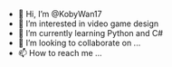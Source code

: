 - 👋 Hi, I’m @KobyWan17
- 👀 I’m interested in video game design
- 🌱 I’m currently learning Python and C#
- 💞️ I’m looking to collaborate on ...
- 📫 How to reach me ...

<!---
KobyWan17/KobyWan17 is a ✨ special ✨ repository because its `README.md` (this file) appears on your GitHub profile.
You can click the Preview link to take a look at your changes.
--->
